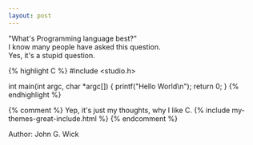 ```yaml
---
layout: post
---
```


"What's Programming language best?"<br>
I know many people have asked this question.<br>
Yes, it's a stupid question.<br>

{% highlight C %}
#include <studio.h>

int main(int argc, char *argc[])
{
    printf("Hello World\n");
    return 0;
}
{% endhighlight %}

{% comment %}
Yep, it's just my thoughts, why I like C.
{% include my-themes-great-include.html %}
{% endcomment %}

Author: John G. Wick
